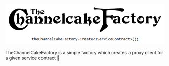 ![The ChannelCake Factory Logo](https://raw.githubusercontent.com/lfreneda/TheChannelCakeFactory/master/lib-logo.png)

TheChannelCakeFactory is a simple factory which creates a proxy client for a given service contract :cake:
